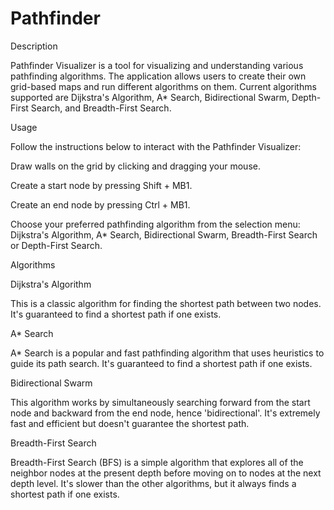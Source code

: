 # Pathfinder

Description

Pathfinder Visualizer is a tool for visualizing and understanding various pathfinding algorithms. The application allows users to create their own grid-based maps and run different algorithms on them. Current algorithms supported are Dijkstra's Algorithm, A* Search, Bidirectional Swarm, Depth-First Search, and Breadth-First Search.

Usage

Follow the instructions below to interact with the Pathfinder Visualizer:

Draw walls on the grid by clicking and dragging your mouse.

Create a start node by pressing Shift + MB1.

Create an end node by pressing Ctrl + MB1.

Choose your preferred pathfinding algorithm from the selection menu: Dijkstra's Algorithm, A* Search, Bidirectional Swarm, Breadth-First Search or Depth-First Search.

Algorithms

Dijkstra's Algorithm

This is a classic algorithm for finding the shortest path between two nodes. It's guaranteed to find a shortest path if one exists.

A* Search

A* Search is a popular and fast pathfinding algorithm that uses heuristics to guide its path search. It's guaranteed to find a shortest path if one exists.

Bidirectional Swarm

This algorithm works by simultaneously searching forward from the start node and backward from the end node, hence 'bidirectional'. It's extremely fast and efficient but doesn't guarantee the shortest path.

Breadth-First Search

Breadth-First Search (BFS) is a simple algorithm that explores all of the neighbor nodes at the present depth before moving on to nodes at the next depth level. It's slower than the other algorithms, but it always finds a shortest path if one exists.
